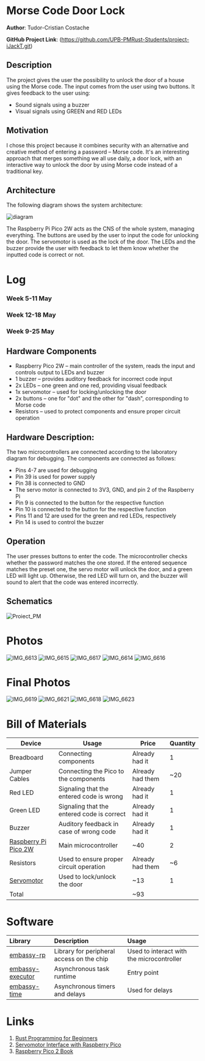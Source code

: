 # Morse Code Door Lock

**Author**: Tudor-Cristian Costache

**GitHub Project Link**: (https://github.com/UPB-PMRust-Students/proiect-iJackT.git)

## Description

The project gives the user the possibility to unlock the door of a house using the Morse code. The input comes from the user using two buttons. It gives feedback to the user using:
+ Sound signals using a buzzer
+ Visual signals using GREEN and RED LEDs

## Motivation

I chose this project because it combines security with an alternative and creative method of entering a password – Morse code. It's an interesting approach that merges something we all use daily, a door lock, with an interactive way to unlock the door by using Morse code instead of a traditional key.

## Architecture 
The following diagram shows the system architecture:

![diagram](https://github.com/user-attachments/assets/44a96d33-9b22-457d-b9d3-9be17945bc4b)

The Raspberry Pi Pico 2W acts as the CNS of the whole system, managing everything.
The buttons are used by the user to input the code for unlocking the door.
The servomotor is used as the lock of the door.
The LEDs and the buzzer provide the user with feedback to let them know whether the inputted code is correct or not.

# Log

### Week 5-11 May
### Week 12-18 May
### Week 9-25 May

## Hardware Components

+ Raspberry Pico 2W – main controller of the system, reads the input and controls output to LEDs and buzzer
+ 1 buzzer – provides auditory feedback for incorrect code input
+ 2x LEDs – one green and one red, providing visual feedback
+ 1x servomotor – used for locking/unlocking the door
+ 2x buttons – one for "dot" and the other for "dash", corresponding to Morse code
+ Resistors – used to protect components and ensure proper circuit operation

## Hardware Description:
The two microcontrollers are connected according to the laboratory diagram for debugging. The components are connected as follows:
- Pins 4-7 are used for debugging
- Pin 39 is used for power supply
- Pin 38 is connected to GND
- The servo motor is connected to 3V3, GND, and pin 2 of the Raspberry Pi
- Pin 9 is connected to the button for the respective function
- Pin 10 is connected to the button for the respective function
- Pins 11 and 12 are used for the green and red LEDs, respectively
- Pin 14 is used to control the buzzer

## Operation
The user presses buttons to enter the code. The microcontroller checks whether the password matches the one stored. If the entered sequence matches the preset one, the servo motor will unlock the door, and a green LED will light up. Otherwise, the red LED will turn on, and the buzzer will sound to alert that the code was entered incorrectly.

## Schematics

![Proiect_PM](https://github.com/user-attachments/assets/64b10ff1-c110-44ee-9abd-21c814ea9434)

# Photos

![IMG_6613](https://github.com/user-attachments/assets/f9d37fe5-58ca-4ecd-b86f-5e00f9a98f7e)
![IMG_6615](https://github.com/user-attachments/assets/7332fe71-4fbb-4c1a-a47a-ba76632d8cef)
![IMG_6617](https://github.com/user-attachments/assets/6da1ecf2-c034-4208-93e8-62515c6a0144)
![IMG_6614](https://github.com/user-attachments/assets/66487d98-becf-4d35-aa24-6cc0394ceaa9)
![IMG_6616](https://github.com/user-attachments/assets/2d4bf082-395d-4afa-a5d5-cf6beff45442)

# Final Photos

![IMG_6619](https://github.com/user-attachments/assets/2cdbb63c-3e14-4435-82fb-30afa97584dc)
![IMG_6621](https://github.com/user-attachments/assets/16001e65-c8f8-488e-9cac-a25656e4e493)
![IMG_6618](https://github.com/user-attachments/assets/5690a5f8-1052-4ebc-a795-7a69c32ad496)
![IMG_6623](https://github.com/user-attachments/assets/f50b6ef5-421b-49a3-a7c9-a8edfd7cbf79)

# Bill of Materials

| Device | Usage | Price | Quantity |
|--------|-------|-------------|----------|
| Breadboard | Connecting components | Already had it | 1 |
| Jumper Cables | Connecting the Pico to the components | Already had them | ~20 |
| Red LED | Signaling that the entered code is wrong | Already had it | 1 |
| Green LED | Signaling that the entered code is correct | Already had it | 1 |
| Buzzer | Auditory feedback in case of wrong code | Already had it | 1 |
| [Raspberry Pi Pico 2W](https://www.optimusdigital.ro/ro/placi-raspberry-pi/13327-raspberry-pi-pico-2-w.html) | Main microcontroller | ~40 | 2 |
| Resistors | Used to ensure proper circuit operation | Already had them | ~6 |
| [Servomotor](https://www.optimusdigital.ro/ro/motoare-servomotoare/26-micro-servomotor-sg90.html?srsltid=AfmBOopNX7R_hjvSguzCn--QktQ5BoKMQ9fOrtjxloPUm0SnechT1Dbx) | Used to lock/unlock the door | ~13 | 1 |
| Total |  |  ~93 |  |

# Software

| Library | Description | Usage |
|:--------|:------------|:-------------------|
| [embassy-rp](https://docs.embassy.dev/embassy-rp/git/rp2040/index.html) | Library for peripheral access on the chip | Used to interact with the microcontroller |
| [embassy-executor](https://crates.io/crates/embassy-executor) | Asynchronous task runtime | Entry point |
| [embassy-time](https://crates.io/crates/embassy-time) | Asynchronous timers and delays | Used for delays |

# Links
1. [Rust Programming for Beginners](https://github.com/Perlatecnica/getting-started-embassy-stm32f401re)
2. [Servomotor Interface with Raspberry Pico](https://randomnerdtutorials.com/raspberry-pi-pico-servo-motor-micropython/)
3. [Raspberry Pico 2 Book](https://datasheets.raspberrypi.com/pico/pico-2-datasheet.pdf)
   

